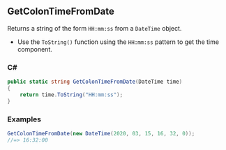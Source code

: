 ## GetColonTimeFromDate

Returns a string of the form `HH:mm:ss` from a `DateTime` object.

- Use the `ToString()` function using the `HH:mm:ss` pattern to get the time component.

### C#

```csharp
public static string GetColonTimeFromDate(DateTime time)
{
    return time.ToString("HH:mm:ss");
}
```

### Examples

```csharp
GetColonTimeFromDate(new DateTime(2020, 03, 15, 16, 32, 0));
//=> 16:32:00
```